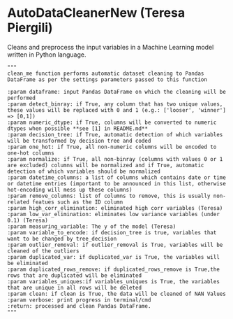 # AutoDataCleanerNew (Teresa Piergili)
Cleans and preprocess the input variables in a Machine Learning model written in Python language. 


    
    """
    clean_me function performs automatic dataset cleaning to Pandas DataFrame as per the settings parameters passed to this function
    
    :param dataframe: input Pandas DataFrame on which the cleaning will be performed 
    :param detect_binray: if True, any column that has two unique values, these values will be replaced with 0 and 1 (e.g.: ['looser', 'winner'] => [0,1])
    :param numeric_dtype: if True, columns will be converted to numeric dtypes when possible **see [1] in README.md**
    :param decision_tree: if True, automatic detection of which variables will be transformed by decision tree and coded
    :param one_hot: if True, all non-numeric columns will be encoded to one-hot columns 
    :param normalize: if True, all non-binray (columns with values 0 or 1 are excluded) columns will be normalized and if True, automatic detection of which variables should be normalized 
    :param datetime_columns: a list of columns which contains date or time or datetime entries (important to be announced in this list, otherwise hot-encoding will mess up these columns)
    :param remove_columns: list of columns to remove, this is usually non-related featues such as the ID column 
    :param high_corr_elimination: eliminated high corr variables (Teresa)
    :param low_var_elimination: eliminates low variance variables (under 0.1) (Teresa)
    :param measuring_variable: The y of the model (Teresa)
    :param variable_to_encode: if decision_tree is true, variables that want to be changed by tree_decision
    :param outlier_removal: if outlier_removal is True, variables will be cleaned of the outliers
    :param duplicated_var: if duplicated_var is True, the variables will be eliminated 
    :param duplicated_rows_remove: if duplicated_rows_remove is True,the rows that are duplicated will be eliminated
    :param variables_uniques:if variables_uniques is True, the variables that are unique in all rows will be deleted
    :param clean: if clean is True, the data will be cleaned of NAN Values
    :param verbose: print progress in terminal/cmd
    :return: processed and clean Pandas DataFrame.
    """
    
    
